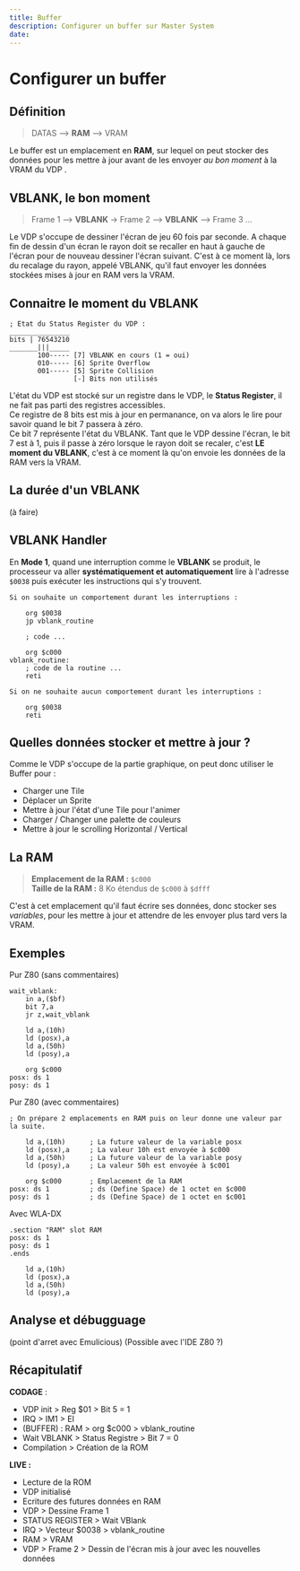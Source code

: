```yaml
---
title: Buffer
description: Configurer un buffer sur Master System
date: 
---
```


# Configurer un buffer

## Définition
> DATAS --> __RAM__ --> VRAM  
> 
Le buffer est un emplacement en __RAM__, sur lequel on peut stocker des données pour les mettre à jour avant de les envoyer _au bon moment_ à la VRAM du VDP .

## VBLANK, le bon moment
> Frame 1 --> __VBLANK__ -> Frame 2 --> __VBLANK__ --> Frame 3 ...  

Le VDP s'occupe de dessiner l'écran de jeu 60 fois par seconde. A chaque fin de dessin d'un écran le rayon doit se recaller en haut à gauche de l'écran pour de nouveau dessiner l'écran suivant. C'est à ce moment là, lors du recalage du rayon, appelé VBLANK, qu'il faut envoyer les données stockées mises à jour en RAM vers la VRAM.

## Connaitre le moment du VBLANK
```z80
; Etat du Status Register du VDP :
_______________
bits | 76543210
_______|||_____
       100----- [7] VBLANK en cours (1 = oui)
       010----- [6] Sprite Overflow
       001----- [5] Sprite Collision
                [-] Bits non utilisés
``` 
L'état du VDP est stocké sur un registre dans le VDP, le __Status Register__, il ne fait pas parti des registres accessibles.  
Ce registre de 8 bits est mis à jour en permanance, on va alors le lire pour savoir quand le bit 7 passera à zéro.  
Ce bit 7 représente l'état du VBLANK. Tant que le VDP dessine l'écran, le bit 7 est à 1, puis il passe à zéro lorsque le rayon doit se recaler, c'est __LE moment du VBLANK__, c'est à ce moment là qu'on envoie les données de la RAM vers la VRAM.

## La durée d'un VBLANK
(à faire)

## VBLANK Handler
En __Mode 1__, quand une interruption comme le __VBLANK__ se produit, le processeur va aller __systématiquement et automatiquement__ lire à l'adresse `$0038` puis exécuter les instructions qui s'y trouvent.  

`Si on souhaite un comportement durant les interruptions :`
```Z80
    org $0038
    jp vblank_routine

    ; code ...

    org $c000
vblank_routine:
    ; code de la routine ...
    reti    
```

`Si on ne souhaite aucun comportement durant les interruptions :` 
```Z80    
    org $0038
    reti
```

## Quelles données stocker et mettre à jour ?
Comme le VDP s'occupe de la partie graphique, on peut donc utiliser le Buffer pour :  
* Charger une Tile
* Déplacer un Sprite
* Mettre à jour l'état d'une Tile pour l'animer
* Charger / Changer une palette de couleurs
* Mettre à jour le scrolling Horizontal / Vertical

## La RAM
> __Emplacement de la RAM :__ `$c000`  
>__Taille de la RAM :__ 8 Ko étendus de `$c000` à `$dfff`  
  
C'est à cet emplacement qu'il faut écrire ses données, donc stocker ses _variables_, pour les mettre à jour et attendre de les envoyer plus tard vers la VRAM.  

## Exemples 

Pur Z80 (sans commentaires)
```z80
wait_vblank:
    in a,($bf)
    bit 7,a
    jr z,wait_vblank

    ld a,(10h)
    ld (posx),a
    ld a,(50h)
    ld (posy),a

    org $c000
posx: ds 1
posy: ds 1
```

Pur Z80 (avec commentaires)
```z80
; On prépare 2 emplacements en RAM puis on leur donne une valeur par la suite.
 
    ld a,(10h)      ; La future valeur de la variable posx 
    ld (posx),a     ; La valeur 10h est envoyée à $c000
    ld a,(50h)      ; La future valeur de la variable posy 
    ld (posy),a     ; La valeur 50h est envoyée à $c001

    org $c000       ; Emplacement de la RAM
posx: ds 1          ; ds (Define Space) de 1 octet en $c000
posy: ds 1          ; ds (Define Space) de 1 octet en $c001
```

Avec WLA-DX
```Z80
.section "RAM" slot RAM
posx: ds 1
posy: ds 1
.ends

    ld a,(10h)
    ld (posx),a
    ld a,(50h)
    ld (posy),a
```

## Analyse et débugguage
(point d'arret avec Emulicious)
(Possible avec l'IDE Z80 ?)

## Récapitulatif

__CODAGE__ :
* VDP init > Reg $01 > Bit 5 = 1
* IRQ > IM1 > EI
* (BUFFER) : RAM > org $c000 > vblank_routine 
* Wait VBLANK > Status Registre > Bit 7 = 0
* Compilation > Création de la ROM 

__LIVE :__  
* Lecture de la ROM
* VDP initialisé
* Ecriture des futures données en RAM
* VDP > Dessine Frame 1 
* STATUS REGISTER > Wait VBlank
* IRQ > Vecteur $0038 > vblank_routine
* RAM > VRAM
* VDP > Frame 2 > Dessin de l'écran mis à jour avec les nouvelles données  